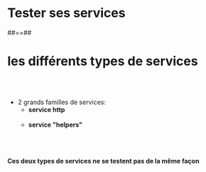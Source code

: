 <!-- .slide: class="transition-bg-grey-1 underline" -->
# Tester ses services

##==##

<!-- .slide: class="sfeir-basic-slide" -->
# les différents types de services
<br><br>

- 2 grands familles de services:
    - __service http__<br><br>
    - __service "helpers"__<br><br>
<br><br>

__Ces deux types de services ne se testent pas de la même façon__
<!-- .element: class="important" -->

